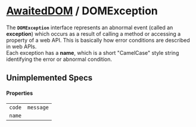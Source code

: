 # [AwaitedDOM](/docs/basic-interfaces/awaited-dom) <span>/</span> DOMException

<div class='overview'><span class="seoSummary">The <code><strong>DOMException</strong></code> interface represents an abnormal event (called an <strong>exception</strong>) which occurs as a result of calling a method or accessing a property of a web API.</span> This is basically how error conditions are described in web APIs.</div>

<div class='overview'>Each exception has a <strong>name</strong>, which is a short "CamelCase" style string identifying the error or abnormal condition.</div>

## Unimplemented Specs

#### Properties

|     |     |
| --- | --- |
| `code` | `message`
`name` |  |
